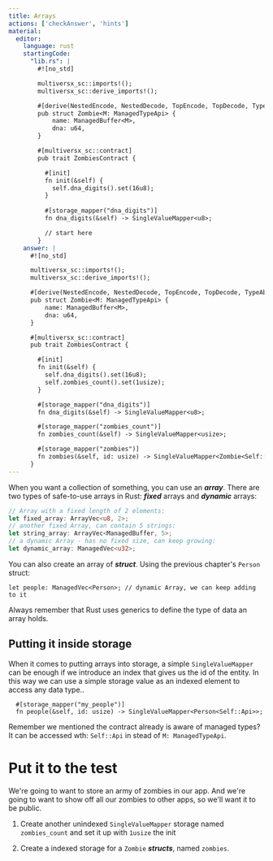 ```yaml
---
title: Arrays
actions: ['checkAnswer', 'hints']
material:
  editor:
    language: rust
    startingCode:
      "lib.rs": |
        #![no_std]

        multiversx_sc::imports!();
        multiversx_sc::derive_imports!();

        #[derive(NestedEncode, NestedDecode, TopEncode, TopDecode, TypeAbi)]
        pub struct Zombie<M: ManagedTypeApi> {
            name: ManagedBuffer<M>,
            dna: u64,
        }

        #[multiversx_sc::contract]
        pub trait ZombiesContract {

          #[init]
          fn init(&self) {
            self.dna_digits().set(16u8);
          }
      
          #[storage_mapper("dna_digits")]
          fn dna_digits(&self) -> SingleValueMapper<u8>;

          // start here
        }
    answer: |
      #![no_std]

      multiversx_sc::imports!();
      multiversx_sc::derive_imports!();

      #[derive(NestedEncode, NestedDecode, TopEncode, TopDecode, TypeAbi)]
      pub struct Zombie<M: ManagedTypeApi> {
          name: ManagedBuffer<M>,
          dna: u64,
      }

      #[multiversx_sc::contract]
      pub trait ZombiesContract {

        #[init]
        fn init(&self) {
          self.dna_digits().set(16u8);
          self.zombies_count().set(1usize);
        }

        #[storage_mapper("dna_digits")]
        fn dna_digits(&self) -> SingleValueMapper<u8>;

        #[storage_mapper("zombies_count")]
        fn zombies_count(&self) -> SingleValueMapper<usize>;

        #[storage_mapper("zombies")]
        fn zombies(&self, id: usize) -> SingleValueMapper<Zombie<Self::Api>>;
      }
---
```


When you want a collection of something, you can use an **_array_**. There are two types of safe-to-use arrays in Rust: **_fixed_** arrays and **_dynamic_** arrays:

```rust
// Array with a fixed length of 2 elements:
let fixed_array: ArrayVec<u8, 2>;
// another fixed Array, can contain 5 strings:
let string_array: ArrayVec<ManagedBuffer, 5>;
// a dynamic Array - has no fixed size, can keep growing:
let dynamic_array: ManagedVec<u32>;
```

You can also create an array of **_struct_**. Using the previous chapter's `Person` struct:

```
let people: ManagedVec<Person>; // dynamic Array, we can keep adding to it
```

Always remember that Rust uses generics to define the type of data an array holds.


## Putting it inside storage

When it comes to putting arrays into storage, a simple `SingleValueMapper` can be enough if we introduce an index that gives us the id of the entity. In this way we can use a simple storage value as an indexed element to access any data type..

```
  #[storage_mapper("my_people")]
  fn people(&self, id: usize) -> SingleValueMapper<Person<Self::Api>>;
```

Remember we mentioned the contract already is aware of managed types? It can be accessed wth: `Self::Api` in stead of `M: ManagedTypeApi`.

# Put it to the test

We're going to want to store an army of zombies in our app. And we're going to want to show off all our zombies to other apps, so we'll want it to be public.

1. Create another unindexed `SingleValueMapper` storage named `zombies_count` and set it up with `1usize` the init

2. Create a indexed storage for a `Zombie` **_structs_**, named `zombies`.

